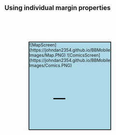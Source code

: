<!DOCTYPE html>
<html>
<head>
<style>
div {
  border: 2px solid black;
  margin-top: 100px;
  margin-bottom: 100px;
  margin-right: 150px;
  margin-left: 80px;
  background-color: lightblue;
}
</style>
</head>
<body>

<h2>Using individual margin properties</h2>
<div>
![MapScreen](https://johndan2354.github.io/BBMobileImages/Map.PNG) ![ComicsScreen](https://johndan2354.github.io/BBMobileImages/Comics.PNG)
<div>
</body>
</html>
